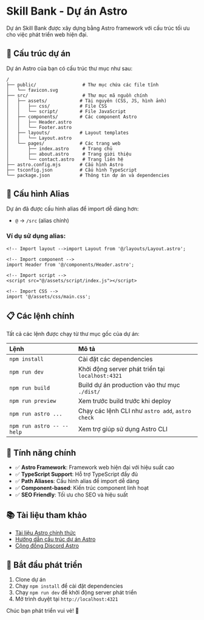 # Skill Bank - Dự án Astro

Dự án Skill Bank được xây dựng bằng Astro framework với cấu trúc tối ưu cho việc phát triển web hiện đại.

## 🚀 Cấu trúc dự án

Dự án Astro của bạn có cấu trúc thư mục như sau:

```text
/
├── public/                 # Thư mục chứa các file tĩnh
│   └── favicon.svg
├── src/                    # Thư mục mã nguồn chính
│   ├── assets/            # Tài nguyên (CSS, JS, hình ảnh)
│   │   ├── css/           # File CSS
│   │   └── script/        # File JavaScript
│   ├── components/        # Các component Astro
│   │   ├── Header.astro
│   │   └── Footer.astro
│   ├── layouts/           # Layout templates
│   │   └── Layout.astro
│   └── pages/             # Các trang web
│       ├── index.astro     # Trang chủ
│       ├── about.astro     # Trang giới thiệu
│       └── contact.astro   # Trang liên hệ
├── astro.config.mjs       # Cấu hình Astro
├── tsconfig.json          # Cấu hình TypeScript
└── package.json           # Thông tin dự án và dependencies
```

## 🔧 Cấu hình Alias

Dự án đã được cấu hình alias để import dễ dàng hơn:

- `@` → `/src` (alias chính)

### Ví dụ sử dụng alias:

```astro
<!-- Import layout -->import Layout from '@/layouts/Layout.astro';

<!-- Import component -->
import Header from '@/components/Header.astro';

<!-- Import script -->
<script src="@/assets/script/index.js"></script>

<!-- Import CSS -->
import '@/assets/css/main.css';
```

## 📋 Các lệnh chính

Tất cả các lệnh được chạy từ thư mục gốc của dự án:

| Lệnh                      | Mô tả                                            |
| :------------------------ | :----------------------------------------------- |
| `npm install`             | Cài đặt các dependencies                         |
| `npm run dev`             | Khởi động server phát triển tại `localhost:4321` |
| `npm run build`           | Build dự án production vào thư mục `./dist/`     |
| `npm run preview`         | Xem trước build trước khi deploy                 |
| `npm run astro ...`       | Chạy các lệnh CLI như `astro add`, `astro check` |
| `npm run astro -- --help` | Xem trợ giúp sử dụng Astro CLI                   |

## 🎯 Tính năng chính

- ✅ **Astro Framework**: Framework web hiện đại với hiệu suất cao
- ✅ **TypeScript Support**: Hỗ trợ TypeScript đầy đủ
- ✅ **Path Aliases**: Cấu hình alias để import dễ dàng
- ✅ **Component-based**: Kiến trúc component linh hoạt
- ✅ **SEO Friendly**: Tối ưu cho SEO và hiệu suất

## 📚 Tài liệu tham khảo

- [Tài liệu Astro chính thức](https://docs.astro.build)
- [Hướng dẫn cấu trúc dự án Astro](https://docs.astro.build/en/basics/project-structure/)
- [Cộng đồng Discord Astro](https://astro.build/chat)

## 🚀 Bắt đầu phát triển

1. Clone dự án
2. Chạy `npm install` để cài đặt dependencies
3. Chạy `npm run dev` để khởi động server phát triển
4. Mở trình duyệt tại `http://localhost:4321`

Chúc bạn phát triển vui vẻ! 🎉

